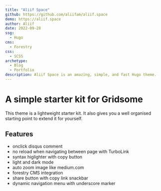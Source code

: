 ```yaml
---
title: "Aliif Space"
github: https://github.com/aliifam/aliif.space
demo: https://aliif.space 
author: Aliif
date: 2022-09-28
ssg:
  - Hugo
cms:
  - Forestry
css:
  - SCSS
archetype:
  - Blog
  - Portfolio
description: Aliif Space is an amazing, simple, and fast Hugo theme. 
---
```


# A simple starter kit for Gridsome

This theme is a lightweight starter kit. It also gives you a well organised starting point to extend it for yourself.

## Features

* onclick disqus comment
* no reload when navigating between page with TurboLink 
* syntax higlighter with copy button
* light and dark mode
* auto zoom image like medium.com
* forestry CMS integration
* share button with copy link snackbar
* dynamic navigation menu with underscore marker
